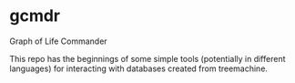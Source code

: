 gcmdr
=====

Graph of Life Commander

This repo has the beginnings of some simple tools (potentially in different languages) for interacting with databases created from treemachine.
